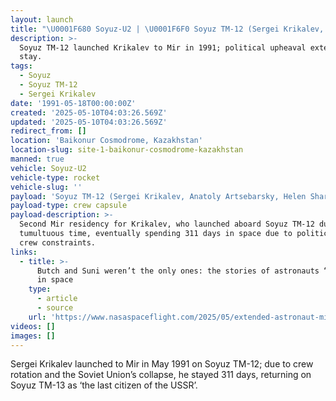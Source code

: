 ```yaml
---
layout: launch
title: "\U0001F680 Soyuz-U2 | \U0001F6F0 Soyuz TM-12 (Sergei Krikalev, Anatoly Artsebarsky, Helen Sharman)"
description: >-
  Soyuz TM-12 launched Krikalev to Mir in 1991; political upheaval extended his
  stay.
tags:
  - Soyuz
  - Soyuz TM-12
  - Sergei Krikalev
date: '1991-05-18T00:00:00Z'
created: '2025-05-10T04:03:26.569Z'
updated: '2025-05-10T04:03:26.569Z'
redirect_from: []
location: 'Baikonur Cosmodrome, Kazakhstan'
location-slug: site-1-baikonur-cosmodrome-kazakhstan
manned: true
vehicle: Soyuz-U2
vehicle-type: rocket
vehicle-slug: ''
payload: 'Soyuz TM-12 (Sergei Krikalev, Anatoly Artsebarsky, Helen Sharman)'
payload-type: crew capsule
payload-description: >-
  Second Mir residency for Krikalev, who launched aboard Soyuz TM-12 during a
  tumultuous time, eventually spending 311 days in space due to political and
  crew constraints.
links:
  - title: >-
      Butch and Suni weren’t the only ones: the stories of astronauts “stranded”
      in space
    type:
      - article
      - source
    url: 'https://www.nasaspaceflight.com/2025/05/extended-astronaut-missions/'
videos: []
images: []
---
```

Sergei Krikalev launched to Mir in May 1991 on Soyuz TM-12; due to crew rotation and the Soviet Union’s collapse, he stayed 311 days, returning on Soyuz TM-13 as ‘the last citizen of the USSR’.
